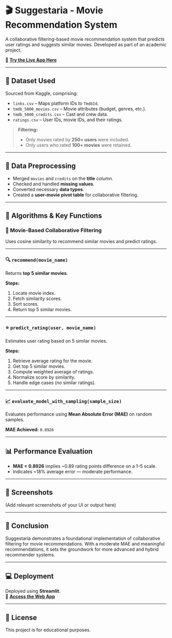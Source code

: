 # 🎬 Suggestaria - Movie Recommendation System

A collaborative filtering-based movie recommendation system that predicts user ratings and suggests similar movies. Developed as part of an academic project.

🔗 **[Try the Live App Here](https://movie-recsys-qwaxbezq5fzrrxfyzv9dft.streamlit.app/)**

---

## 📂 Dataset Used

Sourced from Kaggle, comprising:
- `links.csv` – Maps platform IDs to `TmdbId`.
- `tmdb_5000_movies.csv` – Movie attributes (budget, genres, etc.).
- `tmdb_5000_credits.csv` – Cast and crew data.
- `ratings.csv` – User IDs, movie IDs, and their ratings.

> **Filtering:**  
> - Only movies rated by **250+ users** were included.  
> - Only users who rated **100+ movies** were retained.

---

## 🧹 Data Preprocessing

- Merged `movies` and `credits` on the **title** column.
- Checked and handled **missing values**.
- Converted necessary **data types**.
- Created a **user-movie pivot table** for collaborative filtering.

---

## 🧠 Algorithms & Key Functions

### 🔁 Movie-Based Collaborative Filtering
Uses cosine similarity to recommend similar movies and predict ratings.

---

### 🔍 `recommend(movie_name)`
Returns **top 5 similar movies**.

**Steps:**
1. Locate movie index.
2. Fetch similarity scores.
3. Sort scores.
4. Return top 5 similar movies.

---

### ⭐ `predict_rating(user, movie_name)`
Estimates user rating based on 5 similar movies.

**Steps:**
1. Retrieve average rating for the movie.
2. Get top 5 similar movies.
3. Compute weighted average of ratings.
4. Normalize score by similarity.
5. Handle edge cases (no similar ratings).

---

### 📈 `evaluate_model_with_sampling(sample_size)`
Evaluates performance using **Mean Absolute Error (MAE)** on random samples.

**MAE Achieved:** `0.8926`

---

## 📊 Performance Evaluation

- **MAE = 0.8926** implies ~0.89 rating points difference on a 1–5 scale.
- Indicates ~18% average error — moderate performance.

---

## 📸 Screenshots

(Add relevant screenshots of your UI or output here)

---

## 🧾 Conclusion

Suggestaria demonstrates a foundational implementation of collaborative filtering for movie recommendations. With a moderate MAE and meaningful recommendations, it sets the groundwork for more advanced and hybrid recommender systems.

---

## 💻 Deployment

Deployed using **Streamlit**.  
🔗 **[Access the Web App](https://movie-recsys-qwaxbezq5fzrrxfyzv9dft.streamlit.app/)**

---

## 📄 License

This project is for educational purposes.
